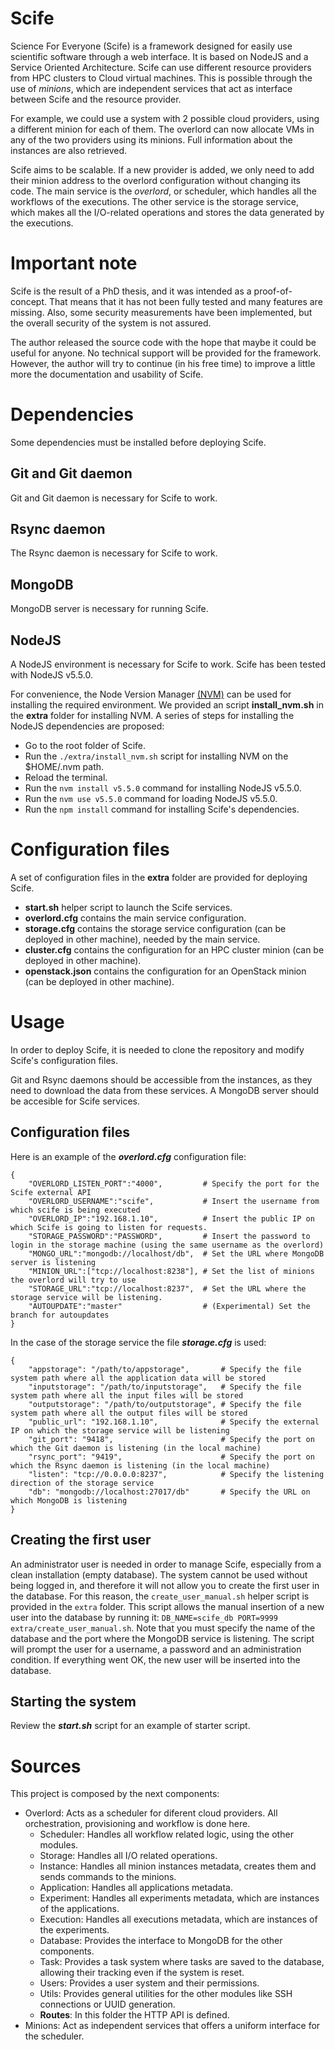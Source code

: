 # Scife #

Science For Everyone (Scife) is a framework designed for easily use scientific software through a web interface.
It is based on NodeJS and a Service Oriented Architecture.
Scife can use different resource providers from HPC clusters to Cloud virtual machines.
This is possible through the use of *minions*,
which are independent services that act as interface between Scife and the resource provider.

For example,
we could use a system with 2 possible cloud providers,
using a different minion for each of them.
The overlord can now allocate VMs in any of the two providers using its minions.
Full information about the instances are also retrieved.

Scife aims to be scalable.
If a new provider is added, we only need to add their minion address to the overlord configuration without changing its code.
The main service is the *overlord*, or scheduler,
which handles all the workflows of the executions.
The other service is the storage service,
which makes all the I/O-related operations and stores the data generated by the executions.

# Important note #

Scife is the result of a PhD thesis, and it was intended as a proof-of-concept.
That means that it has not been fully tested and many features are missing.
Also, some security measurements have been implemented, but the overall security of the system is not assured.

The author released the source code with the hope that maybe it could be useful for anyone.
No technical support will be provided for the framework.
However, the author will try to continue (in his free time) to improve a little more the documentation and usability of Scife.

# Dependencies #

Some dependencies must be installed before deploying Scife.

## Git and Git daemon ##

Git and Git daemon is necessary for Scife to work.

## Rsync daemon ##

The Rsync daemon is necessary for Scife to work.

## MongoDB ##

MongoDB server is necessary for running Scife.

## NodeJS ##
A NodeJS environment is necessary for Scife to work.
Scife has been tested with NodeJS v5.5.0.

For convenience, the Node Version Manager [(NVM)](https://github.com/nvm-sh/nvm) can be used for installing the required environment.
We provided an script **install_nvm.sh** in the **extra** folder for installing NVM.
A series of steps for installing the NodeJS dependencies are proposed:
* Go to the root folder of Scife.
* Run the `./extra/install_nvm.sh` script for installing NVM on the $HOME/.nvm path.
* Reload the terminal.
* Run the `nvm install v5.5.0` command for installing NodeJS v5.5.0.
* Run the `nvm use v5.5.0` command for loading NodeJS v5.5.0.
* Run the `npm install` command for installing Scife's dependencies.

# Configuration files #

A set of configuration files in the **extra** folder are provided for deploying Scife.

* **start.sh** helper script to launch the Scife services.
* **overlord.cfg** contains the main service configuration.
* **storage.cfg** contains the storage service configuration (can be deployed in other machine), needed by the main service.
* **cluster.cfg** contains the configuration for an HPC cluster minion (can be deployed in other machine).
* **openstack.json** contains the configuration for an OpenStack minion (can be deployed in other machine).

# Usage #

In order to deploy Scife, it is needed to clone the repository and modify Scife's configuration files.

Git and Rsync daemons should be accessible from the instances, as they need to download the data from these services.
A MongoDB server should be accesible for Scife services.

## Configuration files ##

Here is an example of the ***overlord.cfg*** configuration file:
```
{
    "OVERLORD_LISTEN_PORT":"4000",         # Specify the port for the Scife external API
    "OVERLORD_USERNAME":"scife",           # Insert the username from which scife is being executed
    "OVERLORD_IP":"192.168.1.10",          # Insert the public IP on which Scife is going to listen for requests.
    "STORAGE_PASSWORD":"PASSWORD",         # Insert the password to login in the storage machine (using the same username as the overlord)
    "MONGO_URL":"mongodb://localhost/db",  # Set the URL where MongoDB server is listening
    "MINION_URL":["tcp://localhost:8238"], # Set the list of minions the overlord will try to use
    "STORAGE_URL":"tcp://localhost:8237",  # Set the URL where the storage service will be listening.
    "AUTOUPDATE":"master"                  # (Experimental) Set the branch for autoupdates
}
```

In the case of the storage service the file ***storage.cfg*** is used:
```
{
    "appstorage": "/path/to/appstorage",       # Specify the file system path where all the application data will be stored
	"inputstorage": "/path/to/inputstorage",   # Specify the file system path where all the input files will be stored
	"outputstorage": "/path/to/outputstorage", # Specify the file system path where all the output files will be stored
	"public_url": "192.168.1.10",              # Specify the external IP on which the storage service will be listening
	"git_port": "9418",                        # Specify the port on which the Git daemon is listening (in the local machine)
	"rsync_port": "9419",                      # Specify the port on which the Rsync daemon is listening (in the local machine)
	"listen": "tcp://0.0.0.0:8237",            # Specify the listening direction of the storage service
	"db": "mongodb://localhost:27017/db"       # Specify the URL on which MongoDB is listening
}
```

## Creating the first user ##

An administrator user is needed in order to manage Scife, especially from a clean installation (empty database).
The system cannot be used without being logged in, and therefore it will not allow you to create the first user in the database.
For this reason, the `create_user_manual.sh` helper script is provided in the `extra` folder.
This script allows the manual insertion of a new user into the database by running it: `DB_NAME=scife_db PORT=9999 extra/create_user_manual.sh`.
Note that you must specify the name of the database and the port where the MongoDB service is listening.
The script will prompt the user for a username, a password and an administration condition.
If everything went OK, the new user will be inserted into the database.

## Starting the system ##

Review the ***start.sh*** script for an example of starter script.

# Sources #
This project is composed by the next components:

* Overlord: Acts as a scheduler for diferent cloud providers. All orchestration, provisioning and workflow is done here.
    * Scheduler: Handles all workflow related logic, using the other modules.
    * Storage: Handles all I/O related operations.
    * Instance: Handles all minion instances metadata, creates them and sends commands to the minions.
    * Application: Handles all applications metadata.
    * Experiment: Handles all experiments metadata, which are instances of the applications.
    * Execution: Handles all executions metadata, which are instances of the experiments.
    * Database: Provides the interface to MongoDB for the other components.
    * Task: Provides a task system where tasks are saved to the database, allowing their tracking even if the system is reset.
    * Users: Provides a user system and their permissions.
    * Utils: Provides general utilities for the other modules like SSH connections or UUID generation.
    * **Routes**: In this folder the HTTP API is defined.
* Minions: Act as independent services that offers a uniform interface for the scheduler.
